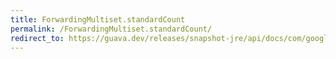```yaml
---
title: ForwardingMultiset.standardCount
permalink: /ForwardingMultiset.standardCount/
redirect_to: https://guava.dev/releases/snapshot-jre/api/docs/com/google/common/collect/ForwardingMultiset.html#standardCount-java.lang.Object-
---
```


